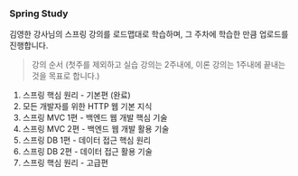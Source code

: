 ### Spring Study
김영한 강사님의 스프링 강의를 로드맵대로 학습하며, 그 주차에 학습한 만큼 업로드를 진행합니다.

 
>강의 순서 (첫주를 제외하고 실습 강의는 2주내에, 이론 강의는 1주내에 끝내는 것을 목표로 합니다.)
1. 스프링 핵심 원리 - 기본편 (완료)
2. 모든 개발자를 위한 HTTP 웹 기본 지식
3. 스프링 MVC 1편 - 백엔드 웹 개발 핵심 기술
4. 스프링 MVC 2편 - 백엔드 웹 개발 활용 기술 
5. 스프링 DB 1편 - 데이터 접근 핵심 원리
6. 스프링 DB 2편 - 데이터 접근 활용 기술
7. 스프링 핵심 원리 - 고급편

